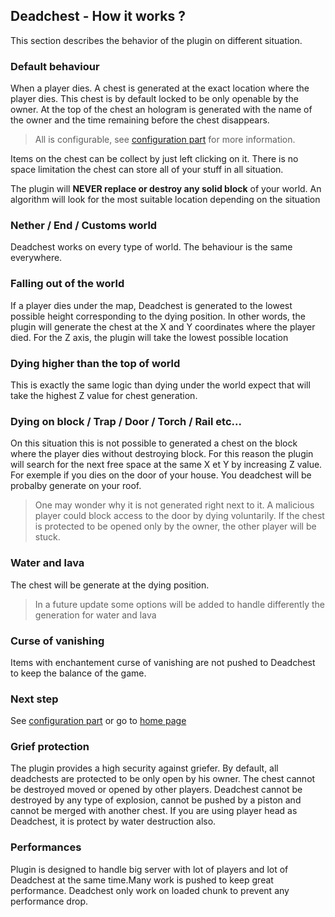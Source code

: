 ## Deadchest - How it works ?

This section describes the behavior of the plugin on different situation.

### Default behaviour

When a player dies. A chest is generated at the exact location where the player dies. This chest is by default locked to be only openable by the owner. At the top of the chest an hologram is generated with the name of the owner and the time remaining before the chest disappears.

> All is configurable, see [configuration part](https://apavarino.github.io/Deadchest/configuration) for more information.

Items on the chest can be collect by just left clicking on it. There is no space limitation the chest can store all of your stuff in all situation.

The plugin will **NEVER replace or destroy any solid block** of your world. An algorithm will look for the most suitable location depending on the situation

### Nether / End / Customs world

Deadchest works on every type of world. The behaviour is the same everywhere.

### Falling out of the world

If a player dies under the map, Deadchest is generated to the lowest possible height corresponding to the dying position. In other words, the plugin will generate the chest at the X and Y coordinates where the player died. For the Z axis, the plugin will take the lowest possible location

### Dying higher than the top of world

This is exactly the same logic than dying under the world expect that will take the highest Z value for chest generation.

### Dying on block / Trap / Door / Torch / Rail etc...

On this situation this is not possible to generated a chest on the block where the player dies without destroying block. For this reason the plugin will search for the next free space at the same X et Y by increasing Z value. For exemple if you dies on the door of your house. You deadchest will be probalby generate on your roof.

> One may wonder why it is not generated right next to it. A malicious player could block access to the door by dying voluntarily. If the chest is protected to be opened only by the owner, the other player will be stuck.

### Water and lava 

The chest will be generate at the dying position.

> In a future update some options will be added to handle differently the generation for water and lava

### Curse of vanishing

Items with enchantement curse of vanishing are not pushed to Deadchest to keep the balance of the game.

### Next step
See [configuration part](https://apavarino.github.io/Deadchest/configuration) or go to [home page](https://apavarino.github.io/Deadchest)

### Grief protection

The plugin provides a high security against griefer. By default, all deadchests are protected to be only open by his owner. The chest cannot be destroyed moved or opened by other players. Deadchest cannot be destroyed by any type of explosion, cannot be pushed by a piston and cannot be merged with another chest. If you are using player head as Deadchest, it is protect by water destruction also.

### Performances

Plugin is designed to handle big server with lot of players and lot of Deadchest at the same time.Many work is pushed to keep great performance. Deadchest only work on loaded chunk to prevent any performance drop.
